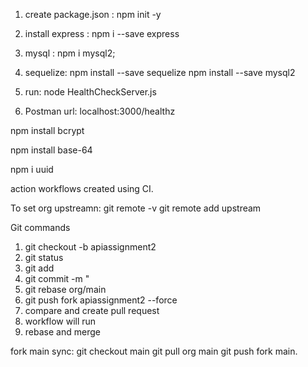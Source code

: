 
1. create package.json :
npm init -y

2. install express :
 npm i --save express

3. mysql : 
npm i mysql2;

4. sequelize:
npm install --save sequelize
npm install --save mysql2

5. run:
node HealthCheckServer.js

6. Postman url:
localhost:3000/healthz

npm install bcrypt

npm install base-64

npm i uuid

action workflows created using CI. 


To set org upstreamn:
git remote -v
git remote add upstream

Git commands
1. git checkout -b apiassignment2
2. git status
3. git add
4. git commit -m "
5. git rebase org/main 
5. git push fork apiassignment2 --force
6. compare and create pull request
7. workflow will run
8. rebase and merge

fork main sync:
git checkout main
git pull org main
git push fork main.
